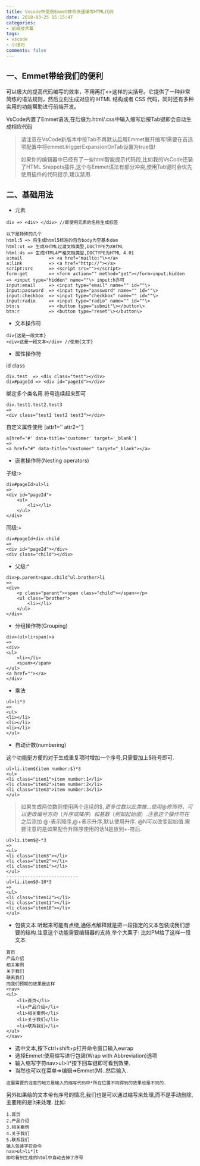 ```yaml
---
title: Vscode中使用Emmet神奇快速编写HTML代码 
date: 2018-03-25 15:15:47
categories:
- 前端技术篇
tags:
- vscode
- 小技巧
comments: false
---
```

 
## 一、Emmet带给我们的便利
可以极大的提高代码编写的效率，不用再打<>这样的尖括号。它提供了一种非常简练的语法规则，然后立刻生成对应的 HTML 结构或者 CSS 代码，同时还有多种实用的功能帮助进行前端开发。

VsCode内置了Emmet语法,在后缀为.html/.css中输入缩写后按Tab键即会自动生成相应代码

> 请注意在VsCode新版本中按Tab不再默认启用Emmet展开缩写!需要在首选项配置中将emmet.triggerExpansionOnTab设置为true值!
> 
> 如果你的编辑器中已经有了一些html智能提示代码段,比如我的VsCode还装了HTML Snippets插件,这个与Emmet语法有部分冲突,使用Tab键时会优先使用插件的代码提示,建议禁用.

## 二、基础用法
- 元素

```
div => <div> </div> //即使用元素的名称生成标签

以下是特殊的几个
html:5 => 将生成html5标准的包含body为空基本dom
html:xt => 生成XHTML过渡文档类型,DOCTYPE为XHTML
html:4s => 生成HTML4严格文档类型,DOCTYPE为HTML 4.01
a:mail          => <a href="mailto:"\></a>
a:link          => <a href="http://"></a>
script:src      => <script src=""></script>
form:get        => <form action="" method="get"></form>input:hidden    => <input type="hidden" name=""\> input:h亦可
input:email     => <input type="email" name="" id=""\>
input:password  => <input type="password" name="" id=""\>
input:checkbox  => <input type="checkbox" name="" id=""\>
input:radio     => <input type="radio" name="" id=""\>
btn:s           => <button type="submit"\></button\>
btn:r           => <button type="reset"\></button\>
```

- 文本操作符


```
div{这是一段文本}
<div>这是一段文本</div> //使用{文字}
```

- 属性操作符

id class

```
div.test  => <div class="test"></div>
div#pageId => <div id="pageId"></div>
```

绑定多个类名用.符号连续起来即可


```
div.test1.test2.test3
=>
<div class="test1 test2 test3"></div>
```

自定义属性使用 [attr1=’’ attr2=’’]

```
a[href='#' data-title='customer' target='_blank']
=>
<a href="#" data-title="customer" target="_blank"></a>
```

- 嵌套操作符(Nesting operators)

子级:>

```
div#pageId>ul>li 
=> 
<div id="pageId">
    <ul>
        <li></li>
    </ul>
</div>
```


同级:+

```
div#pageId+div.child
=>
<div id="pageId"></div>
<div class="child"></div>
```



- 父级:^


```
div>p.parent>span.child^ul.brother>li
=>
<div>
    <p class="parent"><span class="child"></span></p>
    <ul class="brother">
        <li></li>
    </ul>
</div>
```

- 分组操作符(Grouping)

```
div>(ul>li+span)>a
=>
<div>
<ul>
    <li></li>
    <span></span>
</ul>
<a href=""></a>
</div>
```

- 乘法

```
ul>li*3
=>
<ul>
<li></li>
<li></li>
<li></li>
</ul>
```

- 自动计数(numbering)

这个功能挺方便的对于生成重复项时增加一个序号,只需要加上$符号即可.

```
ul>li.item${item number:$}*3
<ul>
<li class="item1">item number:1</li>
<li class="item2">item number:2</li>
<li class="item3">item number:3</li>
</ul>
```

> 如果生成两位数则使用两个连续的$$,更多位数以此类推…
> 使用@修饰符，可以更改编号方向（升序或降序）和基数（例如起始值）.注意这个操作符在$之后添加
> @-表示降序,@+表示升序,默认使用升序.
> @N可以改变起始值.需要注意的是如果配合升降序使用的话N是放到+-符后.

```
ul>li.item$@-*3
=>
<ul>
<li class="item3"></li>
<li class="item2"></li>
<li class="item1"></li>
</ul>
---------------------------
ul>li.item$@-10*3
=>
<ul>
<li class="item12"></li>
<li class="item11"></li>
<li class="item10"></li>
</ul>
```

- 包装文本
听起来可能有点绕,通俗点解释就是把一段指定的文本包装成我们想要的结构.注意这个功能需要编辑器的支持,举个大栗子:
比如PM给了这样一段文本

```
首页
产品介绍
相关案例
关于我们
联系我们
而我们预期的效果是这样
<nav>
<ul>
    <li>首页</li>
    <li>产品介绍</li>
    <li>相关案例</li>
    <li>关于我们</li>
    <li>联系我们</li>
</ul>
</nav>
```

- 选中文本,按下ctrl+shift+p打开命令窗口输入ewrap
- 选择Emmet:使用缩写进行包装(Wrap with Abbreviation)选项
- 输入缩写字符nav>ul>li*按下回车键即可看到效果.
- 当然也可以在菜单=>编辑=>Emmet(M)..然后输入.

```
这里需要的注意的地方是输入的缩写代码中*所在位置不同得到的效果也是不同的.
```

另外如果给的文本带有序号的情况,我们也是可以通过缩写来处理,而不是手动删除,主要用的是|t来处理.
比如:


```
1.首页
2.产品介绍
3.相关案例
4.关于我们
5.联系我们
输入包装字符命令
nav>ul>li*|t
即可看到生成的html中自动去掉了序号
```
